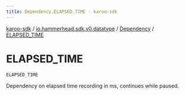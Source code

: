 ```yaml
---
title: Dependency.ELAPSED_TIME - karoo-sdk
---
```


[karoo-sdk](../../index.html) / [io.hammerhead.sdk.v0.datatype](../index.html) / [Dependency](index.html) / [ELAPSED_TIME](./-e-l-a-p-s-e-d_-t-i-m-e.html)

# ELAPSED_TIME

`ELAPSED_TIME`

Dependency on elapsed time recording in ms, continues while paused.

